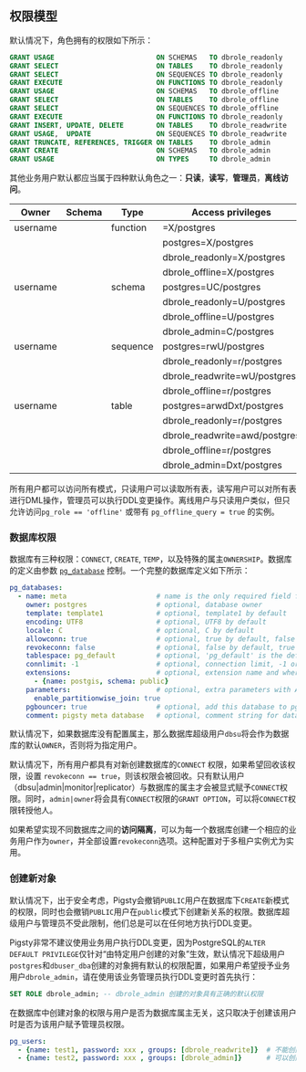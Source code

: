 

## 权限模型

默认情况下，角色拥有的权限如下所示：

```sql
GRANT USAGE                         ON SCHEMAS   TO dbrole_readonly
GRANT SELECT                        ON TABLES    TO dbrole_readonly
GRANT SELECT                        ON SEQUENCES TO dbrole_readonly
GRANT EXECUTE                       ON FUNCTIONS TO dbrole_readonly
GRANT USAGE                         ON SCHEMAS   TO dbrole_offline
GRANT SELECT                        ON TABLES    TO dbrole_offline
GRANT SELECT                        ON SEQUENCES TO dbrole_offline
GRANT EXECUTE                       ON FUNCTIONS TO dbrole_readonly
GRANT INSERT, UPDATE, DELETE        ON TABLES    TO dbrole_readwrite
GRANT USAGE,  UPDATE                ON SEQUENCES TO dbrole_readwrite
GRANT TRUNCATE, REFERENCES, TRIGGER ON TABLES    TO dbrole_admin
GRANT CREATE                        ON SCHEMAS   TO dbrole_admin
GRANT USAGE                         ON TYPES     TO dbrole_admin
```

其他业务用户默认都应当属于四种默认角色之一：**只读**，**读写**，**管理员**，**离线访问**。

| Owner    | Schema | Type     | Access privileges             |
| -------- | ------ | -------- | ----------------------------- |
| username |        | function | =X/postgres                   |
|          |        |          | postgres=X/postgres           |
|          |        |          | dbrole_readonly=X/postgres    |
|          |        |          | dbrole_offline=X/postgres     |
| username |        | schema   | postgres=UC/postgres          |
|          |        |          | dbrole_readonly=U/postgres    |
|          |        |          | dbrole_offline=U/postgres     |
|          |        |          | dbrole_admin=C/postgres       |
| username |        | sequence | postgres=rwU/postgres         |
|          |        |          | dbrole_readonly=r/postgres    |
|          |        |          | dbrole_readwrite=wU/postgres  |
|          |        |          | dbrole_offline=r/postgres     |
| username |        | table    | postgres=arwdDxt/postgres     |
|          |        |          | dbrole_readonly=r/postgres    |
|          |        |          | dbrole_readwrite=awd/postgres |
|          |        |          | dbrole_offline=r/postgres     |
|          |        |          | dbrole_admin=Dxt/postgres     |



所有用户都可以访问所有模式，只读用户可以读取所有表，读写用户可以对所有表进行DML操作，管理员可以执行DDL变更操作。离线用户与只读用户类似，但只允许访问`pg_role == 'offline'` 或带有 `pg_offline_query = true` 的实例。


### 数据库权限

数据库有三种权限：`CONNECT`, `CREATE`, `TEMP`，以及特殊的属主`OWNERSHIP`。数据库的定义由参数 [`pg_database`](../../..//config/8-pg-template/#pg_databases)  控制。一个完整的数据库定义如下所示：

```yaml
pg_databases:
  - name: meta                      # name is the only required field for a database
    owner: postgres                 # optional, database owner
    template: template1             # optional, template1 by default
    encoding: UTF8                  # optional, UTF8 by default
    locale: C                       # optional, C by default
    allowconn: true                 # optional, true by default, false disable connect at all
    revokeconn: false               # optional, false by default, true revoke connect from public # (only default user and owner have connect privilege on database)
    tablespace: pg_default          # optional, 'pg_default' is the default tablespace
    connlimit: -1                   # optional, connection limit, -1 or none disable limit (default)
    extensions:                     # optional, extension name and where to create
      - {name: postgis, schema: public}
    parameters:                     # optional, extra parameters with ALTER DATABASE
      enable_partitionwise_join: true
    pgbouncer: true                 # optional, add this database to pgbouncer list? true by default
    comment: pigsty meta database   # optional, comment string for database
```

默认情况下，如果数据库没有配置属主，那么数据库超级用户`dbsu`将会作为数据库的默认`OWNER`，否则将为指定用户。

默认情况下，所有用户都具有对新创建数据库的`CONNECT` 权限，如果希望回收该权限，设置 `revokeconn == true`，则该权限会被回收。只有默认用户（dbsu|admin|monitor|replicator）与数据库的属主才会被显式赋予`CONNECT`权限。同时，`admin|owner`将会具有`CONNECT`权限的`GRANT OPTION`，可以将`CONNECT`权限转授他人。

如果希望实现不同数据库之间的**访问隔离**，可以为每一个数据库创建一个相应的业务用户作为`owner`，并全部设置`revokeconn`选项。这种配置对于多租户实例尤为实用。

### 创建新对象

默认情况下，出于安全考虑，Pigsty会撤销`PUBLIC`用户在数据库下`CREATE`新模式的权限，同时也会撤销`PUBLIC`用户在`public`模式下创建新关系的权限。数据库超级用户与管理员不受此限制，他们总是可以在任何地方执行DDL变更。

Pigsty非常不建议使用业务用户执行DDL变更，因为PostgreSQL的`ALTER DEFAULT PRIVILEGE`仅针对“由特定用户创建的对象”生效，默认情况下超级用户`postgres`和`dbuser_dba`创建的对象拥有默认的权限配置，如果用户希望授予业务用户`dbrole_admin`，请在使用该业务管理员执行DDL变更时首先执行：

```sql
SET ROLE dbrole_admin; -- dbrole_admin 创建的对象具有正确的默认权限
```

在数据库中创建对象的权限与用户是否为数据库属主无关，这只取决于创建该用户时是否为该用户赋予管理员权限。

```yaml
pg_users:
  - {name: test1, password: xxx , groups: [dbrole_readwrite]}  # 不能创建Schema与对象
  - {name: test2, password: xxx , groups: [dbrole_admin]}      # 可以创建Schema与对象
```



